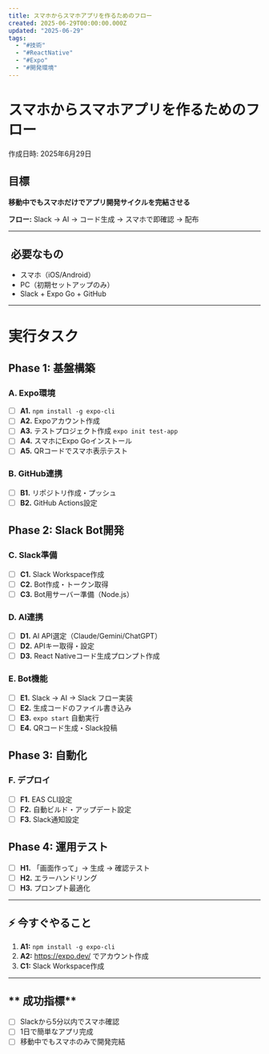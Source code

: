 ```yaml
---
title: スマホからスマホアプリを作るためのフロー
created: 2025-06-29T00:00:00.000Z
updated: "2025-06-29"
tags:
  - "#技術"
  - "#ReactNative"
  - "#Expo"
  - "#開発環境"
---
```


# スマホからスマホアプリを作るためのフロー

作成日時: 2025年6月29日

##  **目標**

**移動中でもスマホだけでアプリ開発サイクルを完結させる**

**フロー:** Slack → AI → コード生成 → スマホで即確認 → 配布

---

## ️ **必要なもの**

- スマホ（iOS/Android）
- PC（初期セットアップのみ）
- Slack + Expo Go + GitHub

---

#  **実行タスク**

## **Phase 1: 基盤構築**

### **A. Expo環境**

- [ ] **A1.** `npm install -g expo-cli`
- [ ] **A2.** Expoアカウント作成
- [ ] **A3.** テストプロジェクト作成 `expo init test-app`
- [ ] **A4.** スマホにExpo Goインストール
- [ ] **A5.** QRコードでスマホ表示テスト

### **B. GitHub連携**

- [ ] **B1.** リポジトリ作成・プッシュ
- [ ] **B2.** GitHub Actions設定

## **Phase 2: Slack Bot開発**

### **C. Slack準備**

- [ ] **C1.** Slack Workspace作成
- [ ] **C2.** Bot作成・トークン取得
- [ ] **C3.** Bot用サーバー準備（Node.js）

### **D. AI連携**

- [ ] **D1.** AI API選定（Claude/Gemini/ChatGPT）
- [ ] **D2.** APIキー取得・設定
- [ ] **D3.** React Nativeコード生成プロンプト作成

### **E. Bot機能**

- [ ] **E1.** Slack → AI → Slack フロー実装
- [ ] **E2.** 生成コードのファイル書き込み
- [ ] **E3.** `expo start` 自動実行
- [ ] **E4.** QRコード生成・Slack投稿

## **Phase 3: 自動化**

### **F. デプロイ**

- [ ] **F1.** EAS CLI設定
- [ ] **F2.** 自動ビルド・アップデート設定
- [ ] **F3.** Slack通知設定

## **Phase 4: 運用テスト**

- [ ] **H1.** 「画面作って」→ 生成 → 確認テスト
- [ ] **H2.** エラーハンドリング
- [ ] **H3.** プロンプト最適化

---

## **⚡ 今すぐやること**

1. **A1:** `npm install -g expo-cli`
2. **A2:** https://expo.dev/ でアカウント作成
3. **C1:** Slack Workspace作成

---

## ** 成功指標**

- [ ] Slackから5分以内でスマホ確認
- [ ] 1日で簡単なアプリ完成
- [ ] 移動中でもスマホのみで開発完結